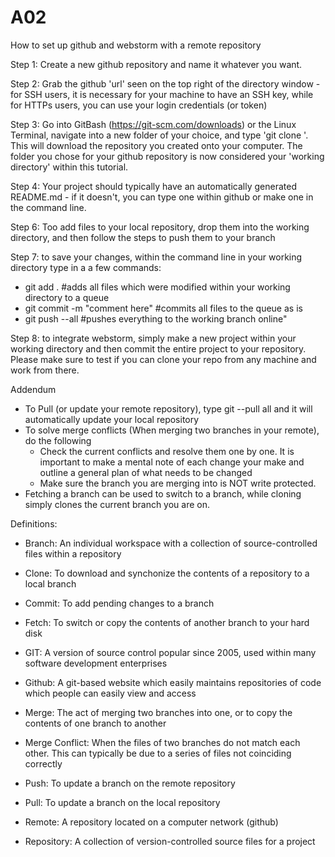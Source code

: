 # A02

How to set up github and webstorm with a remote repository

Step 1: Create a new github repository and name it whatever you want.

Step 2: Grab the github 'url' seen on the top right of the directory window - for SSH users, it is necessary for your machine to have an SSH key, while for HTTPs users, you can use your login credentials (or token)

Step 3: Go into GitBash (https://git-scm.com/downloads) or the Linux Terminal, navigate into a new folder of your choice, and type 'git clone <url>'. This will download the repository you created onto your computer. The folder you chose for
your github repository is now considered your 'working directory' within this tutorial.

Step 4: Your project should typically have an automatically generated README.md - if it doesn't, you can type one within github or make one in the command line.

Step 6: Too add files to your local repository, drop them into the working directory, and then follow the steps to push them to your branch

Step 7: to save your changes, within the command line in your working directory type in a a few commands:
* git add .                    #adds all files which were modified within your working directory to a queue
* git commit -m "comment here" #commits all files to the queue as is
* git push --all #pushes everything to the working branch online"

Step 8: to integrate webstorm, simply make a new project within your working directory and then commit the entire project to your repository. Please make sure to test if you can clone your repo from any machine and work from there.

Addendum

* To Pull (or update your remote repository), type git --pull all and it will automatically update your local repository
* To solve merge conflicts (When merging two branches in your remote), do the following
  * Check the current conflicts and resolve them one by one. It is important to make a mental note of each change your make and outline a general plan of what needs to be changed
  * Make sure the branch you are merging into is NOT write protected.
* Fetching a branch can be used to switch to a branch, while cloning simply clones the current branch you are on.

Definitions:

* Branch: An individual workspace with a collection of source-controlled files within a repository
 
* Clone: To download and synchonize the contents of a repository to a local branch
 
* Commit: To add pending changes to a branch
 
* Fetch: To switch or copy the contents of another branch to your hard disk
 
* GIT: A version of source control popular since 2005, used within many software development enterprises
 
* Github: A git-based website which easily maintains repositories of code which people can easily view and access
 
* Merge: The act of merging two branches into one, or to copy the contents of one branch to another
 
* Merge Conflict: When the files of two branches do not match each other. This can typically be due to a series of files not coinciding correctly
 
* Push: To update a branch on the remote repository
 
* Pull: To update a branch on the local repository
 
* Remote: A repository located on a computer network (github)
  
* Repository: A collection of version-controlled source files for a project






